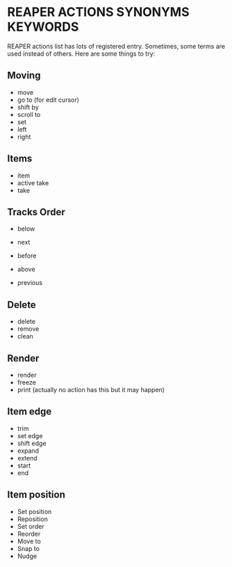 # REAPER ACTIONS SYNONYMS KEYWORDS

REAPER actions list has lots of registered entry. Sometimes, some terms are used instead of others. Here are some things to try:

## Moving

* move
* go to (for edit cursor)
* shift by
* scroll to
* set
* left
* right

## Items

* item
* active take
* take

## Tracks Order

* below
* next

* before
* above
* previous

## Delete

* delete
* remove
* clean

## Render

* render
* freeze
* print (actually no action has this but it may happen)

## Item edge

* trim
* set edge
* shift edge
* expand
* extend
* start
* end

## Item position

* Set position
* Reposition
* Set order
* Reorder
* Move to
* Snap to
* Nudge

